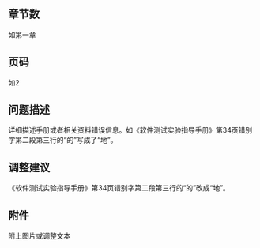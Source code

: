 ## 章节数
如第一章

## 页码
如2

## 问题描述
详细描述手册或者相关资料错误信息。如《软件测试实验指导手册》第34页错别字第二段第三行的“的”写成了“地”。

## 调整建议
《软件测试实验指导手册》第34页错别字第二段第三行的“的”改成“地”。

## 附件
附上图片或调整文本

